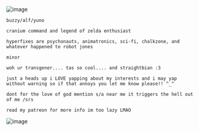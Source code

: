 ![image](https://github.com/craniumcommand/tweekbroskicoffee/assets/137795848/8fbf5324-1f01-4f42-aeb0-0f12f496d063)


`buzzy/alf/yuno`

`cranium command and legend of zelda enthusiast`

`hyperfixes are psychonauts, animatronics, sci-fi, chalkzone, and whatever happened to robot jones`

`minor`

`woh ur transgener.... tas so cool.... and straightbian :3`

`just a heads up i LOVE yapping about my interests and i may yap without warning so if that annoys you let me know please!! ^_^`

`dont for the love of god mention s/a near me it triggers the hell out of me /srs`

`read my patreon for more info im too lazy LMAO`

![image](https://github.com/craniumcommand/tweekbroskicoffee/assets/137795848/e0a3d7cf-7bd2-480c-8fb1-46b41d61773b)
